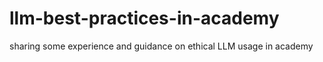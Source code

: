 # llm-best-practices-in-academy
sharing some experience and guidance on ethical LLM usage in academy
